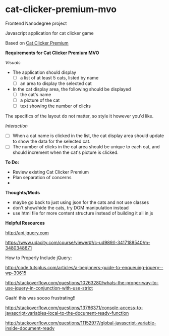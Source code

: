 # cat-clicker-premium-mvo

Frontend Nanodegree project

Javascript application for cat clicker game

Based on [Cat Clicker Premium](https://github.com/cajoue/cat-clicker-premium) 

**Requirements for Cat Clicker Premium MVO**

_Visuals_

* The application should display
    - [ ] a list of at least 5 cats, listed by name
    - [ ] an area to display the selected cat
* In the cat display area, the following should be displayed
    - [ ] the cat's name
    - [ ] a picture of the cat
    - [ ] text showing the number of clicks

The specifics of the layout do not matter, so style it however you'd like.

_Interaction_

* [ ] When a cat name is clicked in the list, the cat display area should update to show the data for the selected cat.
* [ ] The number of clicks in the cat area should be unique to each cat, and should increment when the cat's picture is clicked.

**To Do:**
* Review existing Cat Clicker Premium
* Plan separation of concerns
* 

**Thoughts/Mods**
* maybe go back to just using json for the cats and not use classes
* don't show/hide the cats, try DOM manipulation instead
* use html file for more content structure instead of building it all in js 

**Helpful Resources**

http://api.jquery.com

https://www.udacity.com/course/viewer#!/c-ud989/l-3417188540/m-3480348671

How to Properly Include jQuery: 

http://code.tutsplus.com/articles/a-beginners-guide-to-enqueuing-jquery--wp-30615

http://stackoverflow.com/questions/10263280/whats-the-proper-way-to-use-jquery-in-conjunction-with-use-strict

Gaah! this was soooo frustrating!!

http://stackoverflow.com/questions/13766371/console-access-to-javascript-variables-local-to-the-document-ready-function

http://stackoverflow.com/questions/11152977/global-javascript-variable-inside-document-ready

